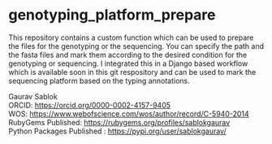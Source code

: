 # genotyping_platform_prepare
This repository contains a custom function which can be used to prepare the files for the genotyping or the sequencing. You can specify the path and the fasta files and mark them according to the desired condition for the genotyping or sequencing. I integrated this in a Django based workflow which is available soon in this git respository and can be used to mark the sequencing platform based on the typing annotations. 

Gaurav Sablok \
ORCID: https://orcid.org/0000-0002-4157-9405 \
WOS: https://www.webofscience.com/wos/author/record/C-5940-2014 \
RubyGems Published: https://rubygems.org/profiles/sablokgaurav \
Python Packages Published : https://pypi.org/user/sablokgaurav/
